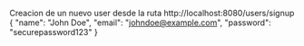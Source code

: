 Creacion de un nuevo user desde la ruta
http://localhost:8080/users/signup
{
    "name": "John Doe",
    "email": "johndoe@example.com",
    "password": "securepassword123"
}